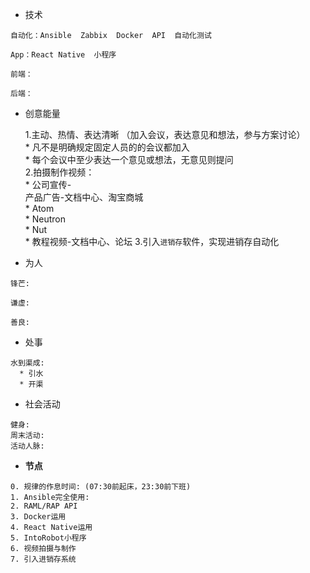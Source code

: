 * 技术

```
自动化：Ansible  Zabbix  Docker  API  自动化测试

App：React Native  小程序

前端：

后端：
```

* 创意能量

    1.主动、热情、表达清晰 （加入会议，表达意见和想法，参与方案讨论）  
        * 凡不是明确规定固定人员的的会议都加入  
        * 每个会议中至少表达一个意见或想法，无意见则提问  
    2.拍摄制作视频：  
        * 公司宣传-  
            产品广告-文档中心、淘宝商城  
        * Atom  
        * Neutron  
        * Nut  
        * 教程视频-文档中心、论坛
    3.引入`进销存`软件，实现进销存自动化

* 为人

```
锋芒:

谦虚: 

善良:
```

* 处事

```
水到渠成:
  * 引水
  * 开渠
```

* 社会活动

```
健身:
周末活动:
活动人脉:
```

* **节点**

```
0. 规律的作息时间: (07:30前起床，23:30前下班)
1. Ansible完全使用:
2. RAML/RAP API
3. Docker运用
4. React Native运用
5. IntoRobot小程序
6. 视频拍摄与制作
7. 引入进销存系统
```



